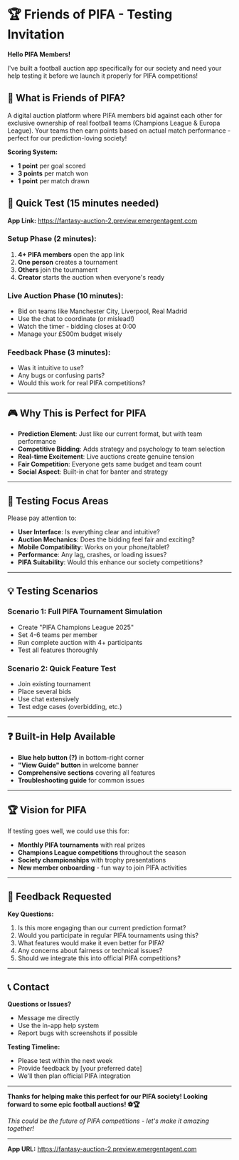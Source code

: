 # 🏆 Friends of PIFA - Testing Invitation

**Hello PIFA Members!** 

I've built a football auction app specifically for our society and need your help testing it before we launch it properly for PIFA competitions!

## 🎯 What is Friends of PIFA?

A digital auction platform where PIFA members bid against each other for exclusive ownership of real football teams (Champions League & Europa League). Your teams then earn points based on actual match performance - perfect for our prediction-loving society!

**Scoring System:**
- **1 point** per goal scored
- **3 points** per match won  
- **1 point** per match drawn

## 🚀 Quick Test (15 minutes needed)

**App Link:** https://fantasy-auction-2.preview.emergentagent.com

### Setup Phase (2 minutes):
1. **4+ PIFA members** open the app link
2. **One person** creates a tournament 
3. **Others** join the tournament
4. **Creator** starts the auction when everyone's ready

### Live Auction Phase (10 minutes):
- Bid on teams like Manchester City, Liverpool, Real Madrid
- Use the chat to coordinate (or mislead!) 
- Watch the timer - bidding closes at 0:00
- Manage your £500m budget wisely

### Feedback Phase (3 minutes):
- Was it intuitive to use?
- Any bugs or confusing parts?
- Would this work for real PIFA competitions?

---

## 🎮 Why This is Perfect for PIFA

- **Prediction Element**: Just like our current format, but with team performance
- **Competitive Bidding**: Adds strategy and psychology to team selection
- **Real-time Excitement**: Live auctions create genuine tension
- **Fair Competition**: Everyone gets same budget and team count
- **Social Aspect**: Built-in chat for banter and strategy

---

## 🔧 Testing Focus Areas

Please pay attention to:

- **User Interface**: Is everything clear and intuitive?
- **Auction Mechanics**: Does the bidding feel fair and exciting?
- **Mobile Compatibility**: Works on your phone/tablet?
- **Performance**: Any lag, crashes, or loading issues?
- **PIFA Suitability**: Would this enhance our society competitions?

---

## 💡 Testing Scenarios

### Scenario 1: Full PIFA Tournament Simulation
- Create "PIFA Champions League 2025"
- Set 4-6 teams per member
- Run complete auction with 4+ participants
- Test all features thoroughly

### Scenario 2: Quick Feature Test
- Join existing tournament
- Place several bids
- Use chat extensively
- Test edge cases (overbidding, etc.)

---

## ❓ Built-in Help Available

- **Blue help button (?)** in bottom-right corner
- **"View Guide" button** in welcome banner
- **Comprehensive sections** covering all features
- **Troubleshooting guide** for common issues

---

## 🏆 Vision for PIFA

If testing goes well, we could use this for:

- **Monthly PIFA tournaments** with real prizes
- **Champions League competitions** throughout the season
- **Society championships** with trophy presentations
- **New member onboarding** - fun way to join PIFA activities

---

## 📝 Feedback Requested

**Key Questions:**
1. Is this more engaging than our current prediction format?
2. Would you participate in regular PIFA tournaments using this?
3. What features would make it even better for PIFA?
4. Any concerns about fairness or technical issues?
5. Should we integrate this into official PIFA competitions?

---

## 📞 Contact

**Questions or Issues?**
- Message me directly
- Use the in-app help system
- Report bugs with screenshots if possible

**Testing Timeline:**
- Please test within the next week
- Provide feedback by [your preferred date]
- We'll then plan official PIFA integration

---

**Thanks for helping make this perfect for our PIFA society! Looking forward to some epic football auctions! ⚽🏆**

*This could be the future of PIFA competitions - let's make it amazing together!*

---
**App URL:** https://fantasy-auction-2.preview.emergentagent.com